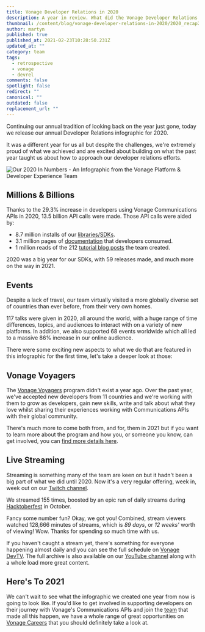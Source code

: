 ```yaml
---
title: Vonage Developer Relations in 2020
description: A year in review. What did the Vonage Developer Relations team achieve in 2020?
thumbnail: /content/blog/vonage-developer-relations-in-2020/2020_recap2_1200x600.png
author: martyn
published: true
published_at: 2021-02-23T10:28:50.231Z
updated_at: ""
category: team
tags:
  - retrospective
  - vonage
  - devrel
comments: false
spotlight: false
redirect: ""
canonical: ""
outdated: false
replacement_url: ""
---
```

Continuing our annual tradition of looking back on the year just gone, today we release our annual Developer Relations infographic for 2020.

It was a different year for us all but despite the challenges, we're extremely proud of what we achieved and are excited about building on what the past year taught us about how to approach our developer relations efforts.

![Our 2020 In Numbers - An Infographic from the Vonage Platform & Developer Experience Team](/content/blog/vonage-developer-relations-in-2020/vonage-2020infographic-v7-external.png "Our 2020 In Numbers - An Infographic from the Vonage Platform & Developer Experience Team")

## Millions & Billions

Thanks to the 29.3% increase in developers using Vonage Communications APIs in 2020, 13.5 billion API calls were made. Those API calls were aided by:

* 8.7 million installs of our [libraries/SDKs](https://developer.vonage.com/tools).
* 3.1 million pages of [documentation](https://developer.vonage.com) that developers consumed.
* 1 million reads of the 212 [tutorial blog posts](https://learn.vonage.com) the team created.

2020 was a big year for our SDKs, with 59 releases made, and much more on the way in 2021.

## Events

Despite a lack of travel, our team virtually visited a more globally diverse set of countries than ever before, from their very own homes.

117 talks were given in 2020, all around the world, with a huge range of time differences, topics, and audiences to interact with on a variety of new platforms. In addition, we also supported 68 events worldwide which all led to a massive 86% increase in our online audience.

There were some exciting new aspects to what we do that are featured in this infographic for the first time, let's take a deeper look at those:

## Vonage Voyagers

The [Vonage Voyagers](https://developer.nexmo.com/voyagers) program didn't exist a year ago. Over the past year, we've accepted new developers from 11 countries and we're working with them to grow as developers, gain new skills, write and talk about what they love whilst sharing their experiences working with Communications APIs with their global community.

There's much more to come both from, and for, them in 2021 but if you want to learn more about the program and how you, or someone you know, can get involved, you can [find more details here](https://developer.nexmo.com/voyagers).

## Live Streaming

Streaming is something many of the team are keen on but it hadn't been a big part of what we did until 2020. Now it's a very regular offering, week in, week out on our [Twitch channel](https://www.twitch.tv/vonagedevs). 

We streamed 155 times, boosted by an epic run of daily streams during [Hacktoberfest](https://hacktoberfest.digitalocean.com/) in October.

Fancy some number fun? Okay, we got you! Combined, stream viewers watched 128,666 minutes of streams, which is *89 days*, or *12 weeks'* worth of viewing! Wow. Thanks for spending so much time with us.

If you haven't caught a stream yet, there's something for everyone happening almost daily and you can see the full schedule on [Vonage DevTV](https://developer.nexmo.com/devtv). The full archive is also available on our [YouTube channel](https://www.youtube.com/vonagedev) along with a whole load more great content.

## Here's To 2021

We can't wait to see what the infographic we created one year from now is going to look like. If you'd like to get involved in supporting developers on their journey with Vonage's Communications APIs and join the [team](https://developer.vonage.com/team) that made all this happen, we have a whole range of great opportunities on [Vonage Careers](https://developer.vonage.com/careers) that you should definitely take a look at.